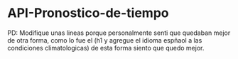# API-Pronostico-de-tiempo
PD: Modifique unas lineas porque personalmente senti que quedaban mejor de otra forma, como lo fue el (h1 y agregue el idioma espñaol a las condiciones climatologicas) de esta forma siento que quedo mejor.
